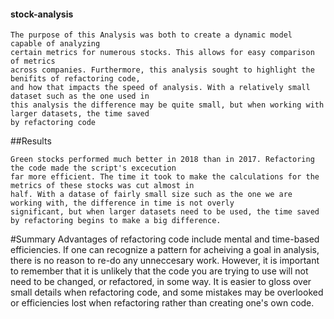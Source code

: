 #### stock-analysis

    The purpose of this Analysis was both to create a dynamic model capable of analyzing
    certain metrics for numerous stocks. This allows for easy comparison of metrics
    across companies. Furthermore, this analysis sought to highlight the benifits of refactoring code, 
    and how that impacts the speed of analysis. With a relatively small dataset such as the one used in 
    this analysis the difference may be quite small, but when working with larger datasets, the time saved
    by refactoring code 

 ##Results

    Green stocks performed much better in 2018 than in 2017. Refactoring the code made the script's excecution 
    far more efficient. The time it took to make the calculations for the metrics of these stocks was cut almost in
    half. With a datase of fairly small size such as the one we are working with, the difference in time is not overly
    significant, but when larger datasets need to be used, the time saved by refactoring begins to make a big difference.

  #Summary
     Advantages of refactoring code include mental and time-based efficiencies. If one can recognize a pattern
       for acheiving a goal in analysis, there is no reason to re-do any unneccesary work. However, it is important
       to remember that it is unlikely that the code you are trying to use will not need to be changed, or refactored,
       in some way. It is easier to gloss over small details when refactoring code, and some mistakes may be overlooked
       or efficiencies lost when refactoring rather than creating one's own code. 
